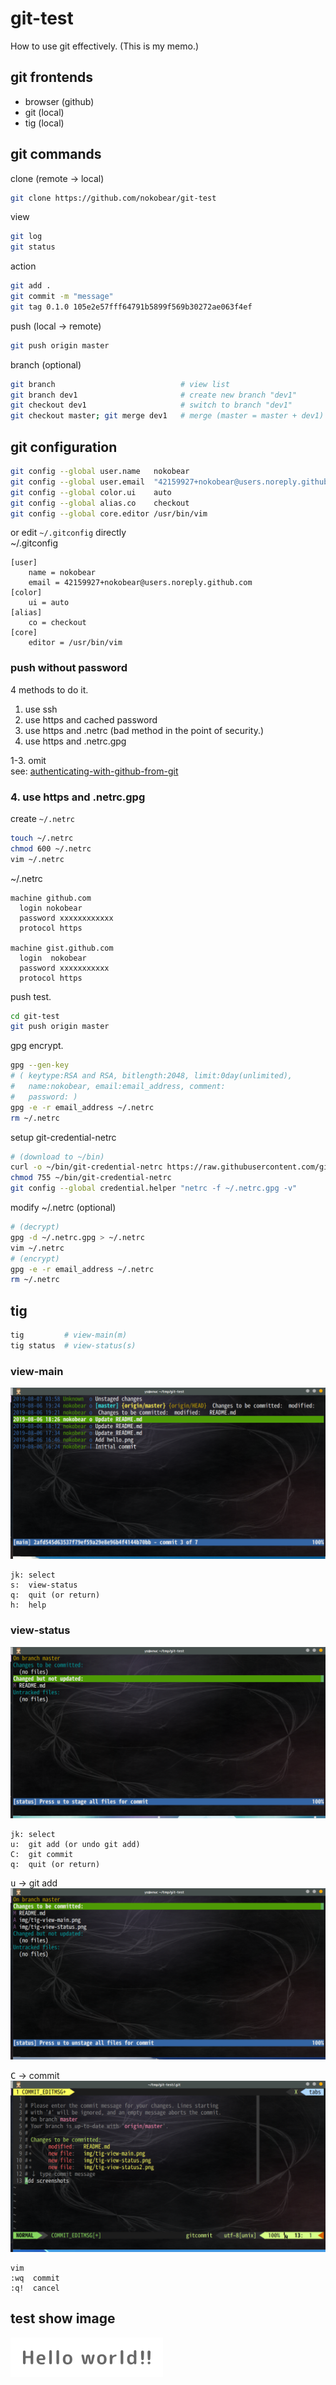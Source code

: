 # git-test
How to use git effectively. (This is my memo.)

## git frontends
- browser (github)
- git (local)
- tig (local)

## git commands

clone (remote -> local)
```sh
git clone https://github.com/nokobear/git-test
```

view
```sh
git log
git status
```

action

```sh
git add .
git commit -m "message"
git tag 0.1.0 105e2e57fff64791b5899f569b30272ae063f4ef
```

push (local -> remote)
```sh
git push origin master
```

branch (optional)
```sh
git branch                            # view list
git branch dev1                       # create new branch "dev1"
git checkout dev1                     # switch to branch "dev1"
git checkout master; git merge dev1   # merge (master = master + dev1)
```

## git configuration

```sh
git config --global user.name   nokobear
git config --global user.email  "42159927+nokobear@users.noreply.github.com"
git config --global color.ui    auto
git config --global alias.co    checkout
git config --global core.editor /usr/bin/vim
```

or edit `~/.gitconfig` directly  
~/.gitconfig
```
[user]
	name = nokobear
	email = 42159927+nokobear@users.noreply.github.com
[color]
	ui = auto
[alias]
	co = checkout
[core]
	editor = /usr/bin/vim
```

### push without password

4 methods to do it.

1. use ssh
2. use https and cached password
3. use https and .netrc (bad method in the point of security.)
4. use https and .netrc.gpg

1-3. omit  
see: [authenticating-with-github-from-git](https://help.github.com/articles/set-up-git#next-steps-authenticating-with-github-from-git)

### 4. use https and .netrc.gpg

create `~/.netrc`

```sh
touch ~/.netrc
chmod 600 ~/.netrc
vim ~/.netrc
```

~/.netrc

    machine github.com
      login nokobear
      password xxxxxxxxxxxx
      protocol https
    
    machine gist.github.com
      login  nokobear
      password xxxxxxxxxxx
      protocol https

push test.

```sh
cd git-test
git push origin master
```

gpg encrypt.
```sh
gpg --gen-key
# ( keytype:RSA and RSA, bitlength:2048, limit:0day(unlimited),
#   name:nokobear, email:email_address, comment:
#   password: )
gpg -e -r email_address ~/.netrc
rm ~/.netrc
```

setup git-credential-netrc
```sh
# (download to ~/bin)
curl -o ~/bin/git-credential-netrc https://raw.githubusercontent.com/git/git/master/contrib/credential/netrc/git-credential-netrc
chmod 755 ~/bin/git-credential-netrc
git config --global credential.helper "netrc -f ~/.netrc.gpg -v"
```

modify ~/.netrc (optional)
```sh
# (decrypt)
gpg -d ~/.netrc.gpg > ~/.netrc
vim ~/.netrc
# (encrypt)
gpg -e -r email_address ~/.netrc
rm ~/.netrc
```

## tig
```sh
tig         # view-main(m)
tig status  # view-status(s)
```

### view-main
![tig-view-main](./img/tig-view-main.png)

    jk: select
    s:  view-status
    q:  quit (or return)
    h:  help

### view-status
![tig-view-stauts()](./img/tig-view-status.png)

    jk: select
    u:  git add (or undo git add)
    C:  git commit
    q:  quit (or return)

<kbd>u</kbd> -> git add
![tig-view-status(added)](./img/tig-view-status2.png)

<kbd>C</kbd> -> commit
![tig-commit](./img/tig-commit.png)

    vim
    :wq  commit
    :q!  cancel

## test show image
![hello](./img/hello.png)

